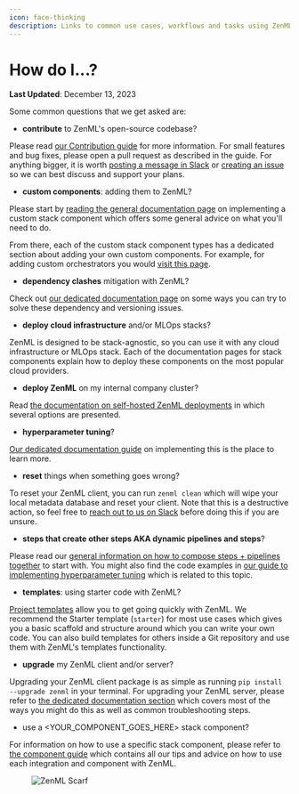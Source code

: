 ```yaml
---
icon: face-thinking
description: Links to common use cases, workflows and tasks using ZenML.
---
```


# How do I...?

**Last Updated**: December 13, 2023

Some common questions that we get asked are:

* **contribute** to ZenML's open-source codebase?

Please read [our Contribution guide](https://github.com/zenml-io/zenml/blob/main/CONTRIBUTING.md) for more information. For small features and bug fixes, please open a pull request as described in the guide. For anything bigger, it is worth [posting a message in Slack](https://zenml.io/slack/) or [creating an issue](https://github.com/zenml-io/zenml/issues/new/choose) so we can best discuss and support your plans.

* **custom components**: adding them to ZenML?

Please start by [reading the general documentation page](../how-to/infrastructure-deployment/stack-deployment/implement-a-custom-stack-component.md) on implementing a custom stack component which offers some general advice on what you'll need to do.

From there, each of the custom stack component types has a dedicated section about adding your own custom components. For example, for adding custom orchestrators you would [visit this page](../component-guide/orchestrators/custom.md).

* **dependency clashes** mitigation with ZenML?

Check out [our dedicated documentation page](../how-to/pipeline-development/configure-python-environments/handling-dependencies.md) on some ways you can try to solve these dependency and versioning issues.

* **deploy cloud infrastructure** and/or MLOps stacks?

ZenML is designed to be stack-agnostic, so you can use it with any cloud infrastructure or MLOps stack. Each of the documentation pages for stack components explain how to deploy these components on the most popular cloud providers.

* **deploy ZenML** on my internal company cluster?

Read [the documentation on self-hosted ZenML deployments](../getting-started/deploying-zenml/README.md) in which several options are presented.

* **hyperparameter tuning**?

[Our dedicated documentation guide](../how-to/pipeline-development/build-pipelines/hyper-parameter-tuning.md) on implementing this is the place to learn more.

* **reset** things when something goes wrong?

To reset your ZenML client, you can run `zenml clean` which will wipe your local metadata database and reset your client. Note that this is a destructive action, so feel free to [reach out to us on Slack](https://zenml.io/slack/) before doing this if you are unsure.

* **steps that create other steps AKA dynamic pipelines and steps**?

Please read our [general information on how to compose steps + pipelines together](../user-guide/starter-guide/create-an-ml-pipeline.md) to start with. You might also find the code examples in [our guide to implementing hyperparameter tuning](../how-to/pipeline-development/build-pipelines/hyper-parameter-tuning.md) which is related to this topic.

* **templates**: using starter code with ZenML?

[Project templates](../how-to/setting-up-a-project-repository/using-project-templates.md) allow you to get going quickly with ZenML. We recommend the Starter template (`starter`) for most use cases which gives you a basic scaffold and structure around which you can write your own code. You can also build templates for others inside a Git repository and use them with ZenML's templates functionality.

* **upgrade** my ZenML client and/or server?

Upgrading your ZenML client package is as simple as running `pip install --upgrade zenml` in your terminal. For upgrading your ZenML server, please refer to [the dedicated documentation section](../getting-started/deploying-zenml/manage-the-deployed-services/upgrade-the-version-of-the-zenml-server.md) which covers most of the ways you might do this as well as common troubleshooting steps.

* use a \<YOUR\_COMPONENT\_GOES\_HERE> stack component?

For information on how to use a specific stack component, please refer to [the component guide](../component-guide/README.md) which contains all our tips and advice on how to use each integration and component with ZenML.

<figure><img src="https://static.scarf.sh/a.png?x-pxid=f0b4f458-0a54-4fcd-aa95-d5ee424815bc" alt="ZenML Scarf"><figcaption></figcaption></figure>
